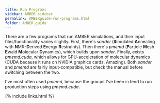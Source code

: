 ```yaml
---
title: Run Programs
sidebar: AMBER_sidebar
permalink: AMBERguide-run-programs.html
folder: AMBER_guide
---
```


<link rel="stylesheet" href="css/theme-orange.css">

There are a few programs that run AMBER simulations, and their input
files/functionality varies slightly. First, there's *sander*
(<b>S</b>imulated <b>A</b>nnealing with <b>N</b>MR-<b>D</b>erived <b>E</b>nergy
<b>R</b>estraints). Then there's *pmemd* (<b>P</b>article <b>M</b>esh
<b>E</b>wald <b>M</b>olecular <b>D</b>ynamics), which builds upon *sander*.
Finally, exists *pmemd.cuda*, which allows for GPU-acceleration of molecular
dynamics (CUDA because it runs on NVIDIA graphics cards. Amazing).
Both *sander* and *pmemd* are fairly input-compatible, but check the manual
before switching between the two.

I've most often used *pmemd*, because the groups I've been in tend to run
production steps using *pmemd.cuda*.

{% include links.html %}
